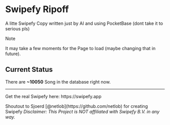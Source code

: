 # Swipefy Ripoff
A litte Swipefy Copy written just by AI and using PocketBase (dont take it to serious pls)
> [!NOTE]  
> It may take a few moments for the Page to load (maybe changing that in future).
## Current Status
There are __~10050__ Song in the database right now.
<hr>
<p>
Get the real Swipefy here: https://swipefy.app
<p>
Shoutout to Sjoerd [@netlob](https://github.com/netlob) for creating Swipefy
<em>Disclaimer: This Project is NOT affiliated with Swipefy B.V. in any way.<em>
